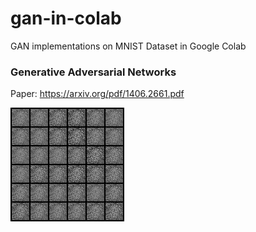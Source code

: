 # gan-in-colab
GAN implementations on MNIST Dataset in Google Colab

### Generative Adversarial Networks

Paper: https://arxiv.org/pdf/1406.2661.pdf

![alt-text](gifs/vanilla_10_fps.gif)
